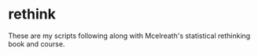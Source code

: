 # rethink
These are my scripts following along with Mcelreath's statistical rethinking book and course. 
